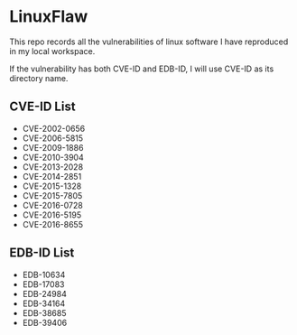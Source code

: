 # LinuxFlaw

This repo records all the vulnerabilities of linux software I have reproduced in my local workspace.

If the vulnerability has both CVE-ID and EDB-ID, I will use CVE-ID as its directory name.

## CVE-ID List

- CVE-2002-0656
- CVE-2006-5815
- CVE-2009-1886
- CVE-2010-3904
- CVE-2013-2028
- CVE-2014-2851
- CVE-2015-1328
- CVE-2015-7805
- CVE-2016-0728
- CVE-2016-5195
- CVE-2016-8655

## EDB-ID List

- EDB-10634
- EDB-17083
- EDB-24984
- EDB-34164
- EDB-38685
- EDB-39406
